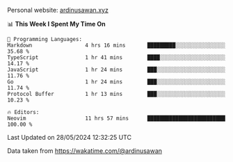 Personal website: [ardinusawan.xyz](https://ardinusawan.xyz)

<!--START_SECTION:waka-->
📊 **This Week I Spent My Time On** 

```text
💬 Programming Languages: 
Markdown                 4 hrs 16 mins       █████████░░░░░░░░░░░░░░░░   35.68 % 
TypeScript               1 hr 41 mins        ████░░░░░░░░░░░░░░░░░░░░░   14.17 % 
JavaScript               1 hr 24 mins        ███░░░░░░░░░░░░░░░░░░░░░░   11.76 % 
Go                       1 hr 24 mins        ███░░░░░░░░░░░░░░░░░░░░░░   11.74 % 
Protocol Buffer          1 hr 13 mins        ███░░░░░░░░░░░░░░░░░░░░░░   10.23 % 

🔥 Editors: 
Neovim                   11 hrs 57 mins      █████████████████████████   100.00 % 
```


 Last Updated on 28/05/2024 12:32:25 UTC
<!--END_SECTION:waka-->
Data taken from https://wakatime.com/@ardinusawan
